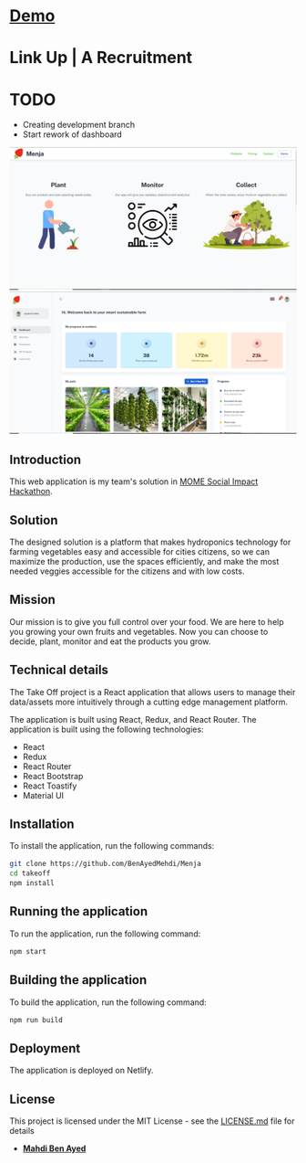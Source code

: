 # [Demo](https://menjateam.netlify.app/)
# Link Up | A Recruitment

# TODO
- Creating development branch
- Start rework of dashboard

![preview](public/assets/preview1.JPG)
![preview](public/assets/preview2.JPG)

## Introduction
This web application is my team's solution  in [MOME Social Impact Hackathon](https://mome.hu/en/social-impact-hackathon). 

## Solution
The designed solution is a platform that makes hydroponics technology for farming vegetables easy and accessible for cities citizens, so we can maximize the production, use the spaces efficiently, and make the most needed veggies accessible for the citizens and with low costs. 

## Mission
Our mission is to give you full control over your food. We are here to help you growing your own fruits and vegetables. Now you can choose to decide, plant, monitor and eat the products you grow.


## Technical details
The Take Off project is a React application that allows users to manage their data/assets more intuitively through a cutting edge management platform.

The application is built using React, Redux, and React Router. The application is built using the following technologies:

- React
- Redux
- React Router
- React Bootstrap
- React Toastify
- Material UI

## Installation

To install the application, run the following commands:

```bash
git clone https://github.com/BenAyedMehdi/Menja
cd takeoff
npm install
```

## Running the application

To run the application, run the following command:

```bash
npm start
```

## Building the application

To build the application, run the following command:

```bash
npm run build
```

## Deployment

The application is deployed on Netlify.

## License

This project is licensed under the MIT License - see the [LICENSE.md](LICENSE) file for details


- [**Mahdi Ben Ayed**](https://github.com/BenAyedMehdi)
